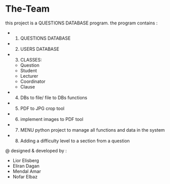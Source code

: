 # The-Team
this project is a QUESTIONS DATABASE program.
the program contains :

* 1. QUESTIONS DATABASE
* 2. USERS DATABASE
* 3. CLASSES:
  *  Question
  *  Student
  *  Lecturer
  *  Coordinator
  *  Clause
* 4. DBs to file/ file to DBs functions
* 5. PDF to JPG crop tool
* 6. implement images to PDF tool
* 7. MENU python project to manage all functions and data in the system
* 8. Adding a difficulty level to a section from a question

@ designed & developed by :
  * Lior Elisberg
  * Eliran Dagan
  * Mendal Amar
  * Nofar Elbaz
          
